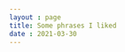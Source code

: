 ```yaml
---
layout : page
title: Some phrases I liked
date : 2021-03-30
---
```


<!--
Also ref. https://idioms.thefreedictionary.com/

I sat by the roaring fire  
It occurred to me..  
He walked down the cobblestoned town.  
We took leave of the friendly lodge staff.  
He warmed his hands by a coal brazier.  
He feeds logs into the fire.  
I don't know what became of him.  
I was spell-bound.  
I was shell-shocked.  
We stopped dead in our tracks when we heard the roar of a lion.  
By making it easy for people to find you online, you’ll create a vehicle for serendipity.  
After the storm abated..  
 

-->

